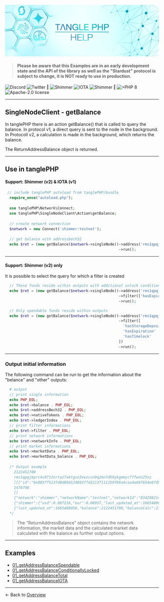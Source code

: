 ![](.meta/Banner.png)

> #### Please be aware that this Examples are in an early development state and the API of the library as well as the "Stardust" protocol is subject to change, it is NOT ready to use in production.

<a href="https://discord.iota.org/" style="text-decoration:none;"><img src="https://img.shields.io/badge/Discord-9cf.svg?style=social&logo=discord" alt="Discord"></a>
<a href="https://twitter.com/tanglePHP/" style="text-decoration:none;"><img src="https://img.shields.io/badge/Twitter-@tanglePHP-9cf.svg?style=social&logo=twitter" alt="Twitter"></a> ‖
<a href="https://www.tanglephp.com/" style="text-decoration:none;"><img src="https://img.shields.io/badge/tanglePHP-grey?style=flat-square&logo=tanglePHP" alt="Shimmer"></a>
<a href="https://www.iota.org/" style="text-decoration:none;"><img src="https://img.shields.io/badge/IOTA-grey?style=flat-square&logo=iota" alt="IOTA"></a>
<a href="https://www.shimmer.network/" style="text-decoration:none;"><img src="https://img.shields.io/badge/Shimmer-grey?style=flat-square&logo=shimmer" alt="Shimmer"></a> ‖
<a href="https://www.php.net/" style="text-decoration:none;"><img src="https://img.shields.io/badge/PHP->= 8.1.x-blue?style=flat-square&logo=php" alt=">PHP 8"></a>
<a href="https://github.com/iota-community/iota.php/LICENSE" style="text-decoration:none;"><img src="https://img.shields.io/badge/license-Apache--2.0-green?style=flat-square" alt="Apache-2.0 license"></a>

---

## SingleNodeClient - getBalance

In tanglePHP there is an action getBalance() that is called to query the balance.
In protocol v1, a direct query is sent to the node in the background.
In Protocoll v2, a calculation is made in the background, which returns the balance.

The ReturnAddressBalance object is returned.

---

## Use in tanglePHP

#### Support: Shimmer (v2) & IOTA (v1)

```PHP
 // include tanglePHP autoload from tanglePHP/bundle
  require_once("autoload.php");

  use tanglePHP\Network\Connect;
  use tanglePHP\SingleNodeClient\Action\getBalance;

  // create network connection
  $network = new Connect('shimmer:testnet');

  // get balance with addressbech32
  echo $ret = (new getBalance($network->singleNode))->address('rms1qpqjkprc4c8ft2nrtaz7xktgsn3xwzcvn9q2mn7d59ykgmmycf7fwnn25nz')
                                                    ->run();
```


---

#### Support: Shimmer (v2) only

It is possible to select the query for which a filter is created

```PHP
  // These funds reside within outputs with additional unlock conditions which might be potentially un-lockable
  echo $ret = (new getBalance($network->singleNode))->address('rms1qpqjkprc4c8ft2nrtaz7xktgsn3xwzcvn9q2mn7d59ykgmmycf7fwnn25nz')
                                                    ->filter(['hasExpiration' => true])
                                                    ->run();
```

```PHP
  // Only spendable funds reside within outputs
  echo $ret = (new getBalance($network->singleNode))->address('rms1qpqjkprc4c8ft2nrtaz7xktgsn3xwzcvn9q2mn7d59ykgmmycf7fwnn25nz')
                                                    ->filter([
                                                      'hasStorageDepositReturn' => false,
                                                      'hasExpiration'           => false,
                                                      'hasTimelock'             => false,
                                                    ])
                                                    ->run();
```

---

### Output initial information
The following command can be run to get the information about the "belance" and "other" outputs:

```PHP
  # output
  // print single information
  echo PHP_EOL;
  echo $ret->balance . PHP_EOL;
  echo $ret->addressBech32 . PHP_EOL;
  echo $ret->nativeTokens . PHP_EOL;
  echo $ret->ledgerIndex . PHP_EOL;
  // print filter informations
  echo $ret->filter . PHP_EOL;
  // print network informations
  echo $ret->networkInfo . PHP_EOL;
  // print market informations
  echo $ret->marketData . PHP_EOL;
  echo $ret->marketData_balance . PHP_EOL;
  
  /* Output example
    2122451700
    rms1qpqjkprc4c8ft2nrtaz7xktgsn3xwzcvn9q2mn7d59ykgmmycf7fwnn25nz
    [[{"id":"0x085ff513fd0d09d124893f7d3213f111259f69a4caa4a66f654e6fd553e6f9087f0100000000","amount":"0x3e8"}],[{"id":"0x0899d847e5254d649032b671909fc325963d845c500644c57df88ff704413a88270100000000","amount":"0x3e8"}],[{"id":"0x08267ac3a226be7a55b0e5324f2481eb78a2fd3e57d10281d029e89586e768d13c0100000000","amount":"0x3e8"}],[{"id":"0x081d344f9447bba34740e2c7d04e7410ae527af1e8e279fe8b83fb8983a638765a0100000000","amount":"0x3e8"}],[{"id":"0x083c1806c71c7af7c3dacbbe37b8702ca04b7a87a991a6ad8ac93b6a8c11da6b880100000000","amount":"0x3e8"}],[{"id":"0x08dc2097c12e8db12919037a46acf13a911ccba1e09a702cbf7e7a8420074f8e6d0100000000","amount":"0x3e8"}],[{"id":"0x08db9fe3648e136f5d7539127ff9c2082139d8dd7b01094713a9035837536356180100000000","amount":"0x3e8"}],[{"id":"0x08fa5666c313f3f2f87135797c88d15040214ea03eedf7977c7002e0570c4a62680100000000","amount":"0x3e8"}],[{"id":"0x08a164187d0119aeb69d164e083a43c5d2092358da64a6bc7e9b583b243da5585e0100000000","amount":"0x3e8"}],[{"id":"0x0879714e7e90fa28c0c3bce91ce7e6cb757e5bf5a1566a701aaca3210200d17de60100000000","amount":"0x3e8"}]]
    1470798
    []
    {"network":"shimmer","networkName":"testnet","networkId":"8342982141227064571","protocolVersion":2,"singleNodeName":"HORNET","singleNodeVersion":"2.0.0-beta.10","singleNodeHealthy":true,"features":["pow"],"baseToken":"SMR","coinType":4219,"bech32Hrp":"rms"}
    {"shimmer":{"usd":0.087216,"eur":0.08957,"last_updated_at":1665488058}}
    {"last_updated_at":1665488058,"balance":2122451700,"balanceCalc":2122.4517,"coin":"shimmer","price":{"usd":0.087216,"eur":0.08957,"last_updated_at":1665488058},"calc":{"usd":185.11174746720002,"eur":190.107998769}}
  */
```

> The "ReturnAddressBalance" object contains the network information, the market data and the calculated market data calculated with the balance as further output options.

---

## Examples

+ [01_getAddressBalanceSpendable](https://github.com/tanglePHP/bundle/blob/main/examples/src/singlenode-client/Action/01_getAddressBalanceSpendable.php)
+ [01_getAddressBalanceConditionallyLocked](https://github.com/tanglePHP/bundle/blob/main/examples/src/singlenode-client/Action/01_getAddressBalanceConditionallyLocked.php)
+ [01_getAddressBalanceTotal](https://github.com/tanglePHP/bundle/blob/main/examples/src/singlenode-client/Action/01_getAddressBalanceTotal.php)
+ [01_getAddressBalanceIOTA](https://github.com/tanglePHP/bundle/blob/main/examples/src/singlenode-client/Action/01_getAddressBalanceIOTA.php)

---

<- Back to [Overview](000_index.md)